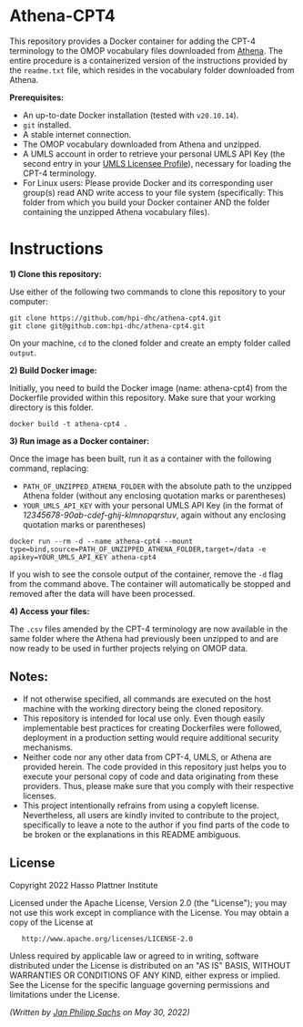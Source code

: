 # Athena-CPT4

This repository provides a Docker container for adding the CPT-4 terminology to the OMOP vocabulary files downloaded from [Athena](https://athena.ohdsi.org).
The entire procedure is a containerized version of the instructions provided by the `readme.txt` file, which resides in the vocabulary folder downloaded from Athena.

**Prerequisites:**
- An up-to-date Docker installation (tested with `v20.10.14`).
- `git` installed.
- A stable internet connection.
- The OMOP vocabulary downloaded from Athena and unzipped.
- A UMLS account in order to retrieve your personal UMLS API Key (the second entry in your [UMLS Licensee Profile](https://uts.nlm.nih.gov/uts/profile)), necessary for loading the CPT-4 terminology.
- For Linux users: Please provide Docker and its corresponding user group(s) read AND write access to your file system (specifically: This folder from which you build your Docker container AND the folder containing the unzipped Athena vocabulary files).


# Instructions

**1) Clone this repository:**

Use either of the following two commands to clone this repository to your computer:

```
git clone https://github.com/hpi-dhc/athena-cpt4.git
git clone git@github.com:hpi-dhc/athena-cpt4.git
```

On your machine, `cd` to the cloned folder and create an empty folder called `output`.


**2) Build Docker image:**

Initially, you need to build the Docker image (name: athena-cpt4) from the Dockerfile provided within this repository.
Make sure that your working directory is this folder.

```
docker build -t athena-cpt4 .
```

**3) Run image as a Docker container:**

Once the image has been built, run it as a container with the following command, replacing:
- `PATH_OF_UNZIPPED_ATHENA_FOLDER` with the absolute path to the unzipped Athena folder (without any enclosing quotation marks or parentheses)
- `YOUR_UMLS_API_KEY` with your personal UMLS API Key (in the format of *12345678-90ab-cdef-ghij-klmnopqrstuv*, again without any enclosing quotation marks or parentheses)

```
docker run --rm -d --name athena-cpt4 --mount type=bind,source=PATH_OF_UNZIPPED_ATHENA_FOLDER,target=/data -e apikey=YOUR_UMLS_API_KEY athena-cpt4
```

If you wish to see the console output of the container, remove the `-d` flag from the command above.
The container will automatically be stopped and removed after the data will have been processed.

**4) Access your files:**

The `.csv` files amended by the CPT-4 terminology are now available in the same folder where the Athena had previously been unzipped to and are now ready to be used in further projects relying on OMOP data.


## Notes:

- If not otherwise specified, all commands are executed on the host machine with the working directory being the cloned repository.
- This repository is intended for local use only. Even though easily implementable best practices for creating Dockerfiles were followed, deployment in a production setting would require additional security mechanisms.
- Neither code nor any other data from CPT-4, UMLS, or Athena are provided herein. The code provided in this repository just helps you to execute your personal copy of code and data originating from these providers. Thus, please make sure that you comply with their respective licenses.
- This project intentionally refrains from using a copyleft license. Nevertheless, all users are kindly invited to contribute to the project, specifically to leave a note to the author if you find parts of the code to be broken or the explanations in this README ambiguous.


## License
Copyright 2022 Hasso Plattner Institute

   Licensed under the Apache License, Version 2.0 (the "License");
   you may not use this work except in compliance with the License.
   You may obtain a copy of the License at

       http://www.apache.org/licenses/LICENSE-2.0

   Unless required by applicable law or agreed to in writing, software
   distributed under the License is distributed on an "AS IS" BASIS,
   WITHOUT WARRANTIES OR CONDITIONS OF ANY KIND, either express or implied.
   See the License for the specific language governing permissions and
   limitations under the License.


*(Written by [Jan Philipp Sachs](www.jpsachs.de) on May 30, 2022)*